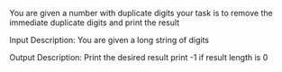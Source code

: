 You are given a number with duplicate digits your task is to remove the immediate duplicate digits and print the result

Input Description:
You are given a long string of digits

Output Description:
Print the desired result print -1 if result length is 0